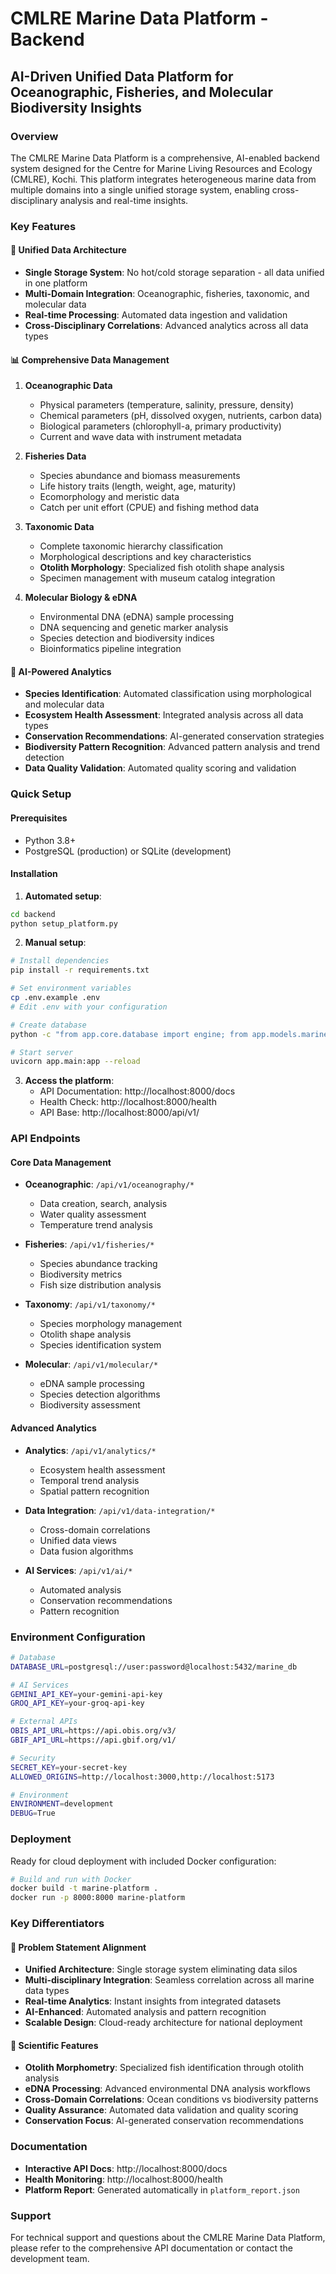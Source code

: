 # CMLRE Marine Data Platform - Backend

## AI-Driven Unified Data Platform for Oceanographic, Fisheries, and Molecular Biodiversity Insights

### Overview


The CMLRE Marine Data Platform is a comprehensive, AI-enabled backend system designed for the Centre for Marine Living Resources and Ecology (CMLRE), Kochi. This platform integrates heterogeneous marine data from multiple domains into a single unified storage system, enabling cross-disciplinary analysis and real-time insights.

### Key Features

#### 🌊 **Unified Data Architecture**
- **Single Storage System**: No hot/cold storage separation - all data unified in one platform
- **Multi-Domain Integration**: Oceanographic, fisheries, taxonomic, and molecular data
- **Real-time Processing**: Automated data ingestion and validation
- **Cross-Disciplinary Correlations**: Advanced analytics across all data types

#### 📊 **Comprehensive Data Management**

1. **Oceanographic Data**
   - Physical parameters (temperature, salinity, pressure, density)
   - Chemical parameters (pH, dissolved oxygen, nutrients, carbon data)
   - Biological parameters (chlorophyll-a, primary productivity)
   - Current and wave data with instrument metadata

2. **Fisheries Data**
   - Species abundance and biomass measurements
   - Life history traits (length, weight, age, maturity)
   - Ecomorphology and meristic data
   - Catch per unit effort (CPUE) and fishing method data

3. **Taxonomic Data**
   - Complete taxonomic hierarchy classification
   - Morphological descriptions and key characteristics
   - **Otolith Morphology**: Specialized fish otolith shape analysis
   - Specimen management with museum catalog integration

4. **Molecular Biology & eDNA**
   - Environmental DNA (eDNA) sample processing
   - DNA sequencing and genetic marker analysis
   - Species detection and biodiversity indices
   - Bioinformatics pipeline integration

#### 🤖 **AI-Powered Analytics**
- **Species Identification**: Automated classification using morphological and molecular data
- **Ecosystem Health Assessment**: Integrated analysis across all data types
- **Conservation Recommendations**: AI-generated conservation strategies
- **Biodiversity Pattern Recognition**: Advanced pattern analysis and trend detection
- **Data Quality Validation**: Automated quality scoring and validation

### Quick Setup

#### Prerequisites
- Python 3.8+
- PostgreSQL (production) or SQLite (development)

#### Installation

1. **Automated setup**:
```bash
cd backend
python setup_platform.py
```

2. **Manual setup**:
```bash
# Install dependencies
pip install -r requirements.txt

# Set environment variables
cp .env.example .env
# Edit .env with your configuration

# Create database
python -c "from app.core.database import engine; from app.models.marine_data import Base; Base.metadata.create_all(bind=engine)"

# Start server
uvicorn app.main:app --reload
```

3. **Access the platform**:
   - API Documentation: http://localhost:8000/docs
   - Health Check: http://localhost:8000/health
   - API Base: http://localhost:8000/api/v1/

### API Endpoints

#### Core Data Management
- **Oceanographic**: `/api/v1/oceanography/*`
  - Data creation, search, analysis
  - Water quality assessment
  - Temperature trend analysis

- **Fisheries**: `/api/v1/fisheries/*`
  - Species abundance tracking
  - Biodiversity metrics
  - Fish size distribution analysis

- **Taxonomy**: `/api/v1/taxonomy/*`
  - Species morphology management
  - Otolith shape analysis
  - Species identification system

- **Molecular**: `/api/v1/molecular/*`
  - eDNA sample processing
  - Species detection algorithms
  - Biodiversity assessment

#### Advanced Analytics
- **Analytics**: `/api/v1/analytics/*`
  - Ecosystem health assessment
  - Temporal trend analysis
  - Spatial pattern recognition

- **Data Integration**: `/api/v1/data-integration/*`
  - Cross-domain correlations
  - Unified data views
  - Data fusion algorithms

- **AI Services**: `/api/v1/ai/*`
  - Automated analysis
  - Conservation recommendations
  - Pattern recognition

### Environment Configuration

```bash
# Database
DATABASE_URL=postgresql://user:password@localhost:5432/marine_db

# AI Services
GEMINI_API_KEY=your-gemini-api-key
GROQ_API_KEY=your-groq-api-key

# External APIs
OBIS_API_URL=https://api.obis.org/v3/
GBIF_API_URL=https://api.gbif.org/v1/

# Security
SECRET_KEY=your-secret-key
ALLOWED_ORIGINS=http://localhost:3000,http://localhost:5173

# Environment
ENVIRONMENT=development
DEBUG=True
```

### Deployment

Ready for cloud deployment with included Docker configuration:

```bash
# Build and run with Docker
docker build -t marine-platform .
docker run -p 8000:8000 marine-platform
```

### Key Differentiators

#### 🎯 **Problem Statement Alignment**
- **Unified Architecture**: Single storage system eliminating data silos
- **Multi-disciplinary Integration**: Seamless correlation across all marine data types
- **Real-time Analytics**: Instant insights from integrated datasets
- **AI-Enhanced**: Automated analysis and pattern recognition
- **Scalable Design**: Cloud-ready architecture for national deployment

#### 🔬 **Scientific Features**
- **Otolith Morphometry**: Specialized fish identification through otolith analysis
- **eDNA Processing**: Advanced environmental DNA analysis workflows
- **Cross-Domain Correlations**: Ocean conditions vs biodiversity patterns
- **Quality Assurance**: Automated data validation and quality scoring
- **Conservation Focus**: AI-generated conservation recommendations

### Documentation

- **Interactive API Docs**: http://localhost:8000/docs
- **Health Monitoring**: http://localhost:8000/health
- **Platform Report**: Generated automatically in `platform_report.json`

### Support

For technical support and questions about the CMLRE Marine Data Platform, please refer to the comprehensive API documentation or contact the development team.